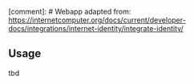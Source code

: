 [comment]: # Webapp adapted from: https://internetcomputer.org/docs/current/developer-docs/integrations/internet-identity/integrate-identity/

## Usage

tbd
